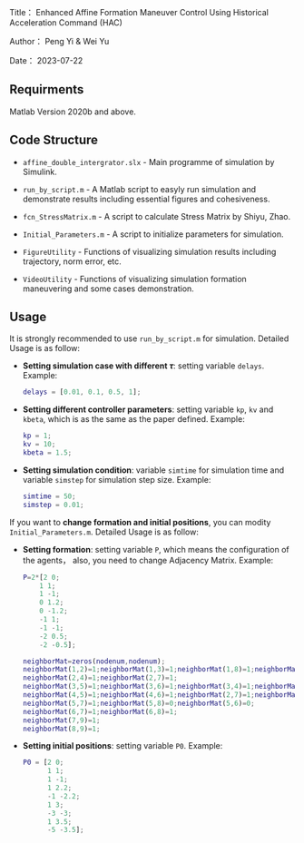 Title：     Enhanced Affine Formation Maneuver Control Using Historical Acceleration Command (HAC)

Author： Peng Yi & Wei Yu

Date：     2023-07-22

## Requirments
Matlab Version 2020b and above.

## Code Structure


- `affine_double_intergrator.slx` - Main programme of simulation by Simulink.

- `run_by_script.m` - A Matlab script to easyly run simulation and demonstrate results including essential figures and cohesiveness.

- `fcn_StressMatrix.m` - A script to calculate Stress Matrix by Shiyu, Zhao.

- `Initial_Parameters.m` - A script to initialize parameters for simulation.

- `FigureUtility` - Functions of visualizing simulation results including trajectory, norm error, etc.

- `VideoUtility` - Functions of visualizing simulation formation maneuvering and some cases demonstration.

## Usage
It is strongly recommended to use `run_by_script.m` for simulation. Detailed Usage is as follow:

- **Setting simulation case with different $\tau$**: setting variable `delays`. Example:
  
    ```matlab
    delays = [0.01, 0.1, 0.5, 1];
    ```
    
- **Setting different controller parameters**: setting variable `kp`, `kv` and `kbeta`, which is as the same as the paper defined. Example:
  
    ```matlab
    kp = 1;
    kv = 10;
    kbeta = 1.5;
    ```
    
- **Setting simulation condition**: variable `simtime` for simulation time and variable `simstep` for simulation step size. Example:
  
    ```matlab
    simtime = 50;
    simstep = 0.01;
    ```

If you want to **change formation and initial positions**, you can modity `Initial_Parameters.m`. Detailed Usage is as follow:

- **Setting formation**: setting variable `P`, which means the configuration of the agents， also, you need to change Adjacency Matrix. Example:

  ```matlab
  P=2*[2 0;
      1 1;
      1 -1;
      0 1.2;
      0 -1.2;
      -1 1;
      -1 -1;
      -2 0.5;
      -2 -0.5];
  
  neighborMat=zeros(nodenum,nodenum);
  neighborMat(1,2)=1;neighborMat(1,3)=1;neighborMat(1,8)=1;neighborMat(1,9)=1;
  neighborMat(2,4)=1;neighborMat(2,7)=1;
  neighborMat(3,5)=1;neighborMat(3,6)=1;neighborMat(3,4)=1;neighborMat(2,5)=1;
  neighborMat(4,5)=1;neighborMat(4,6)=1;neighborMat(2,7)=1;neighborMat(4,7)=0;
  neighborMat(5,7)=1;neighborMat(5,8)=0;neighborMat(5,6)=0;
  neighborMat(6,7)=1;neighborMat(6,8)=1;
  neighborMat(7,9)=1;
  neighborMat(8,9)=1;
  ```

- **Setting initial positions**: setting variable `P0`. Example:

  ```matlab
  P0 = [2 0;
        1 1;
        1 -1;
        1 2.2;
        -1 -2.2;
        1 3;
        -3 -3;
        1 3.5;
        -5 -3.5];
  ```

  

